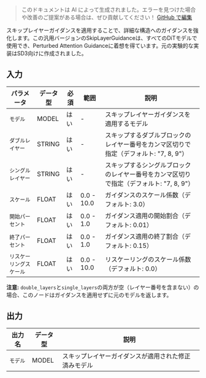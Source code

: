 > このドキュメントは AI によって生成されました。エラーを見つけた場合や改善のご提案がある場合は、ぜひ貢献してください！ [GitHub で編集](https://github.com/Comfy-Org/embedded-docs/blob/main/comfyui_embedded_docs/docs/SkipLayerGuidanceDiT/ja.md)

スキップレイヤーガイダンスを適用することで、詳細な構造へのガイダンスを強化します。この汎用バージョンのSkipLayerGuidanceは、すべてのDiTモデルで使用でき、Perturbed Attention Guidanceに着想を得ています。元の実験的な実装はSD3向けに作成されました。

## 入力

| パラメータ | データ型 | 必須 | 範囲 | 説明 |
|-----------|-----------|----------|-------|-------------|
| `モデル` | MODEL | はい | - | スキップレイヤーガイダンスを適用するモデル |
| `ダブルレイヤー` | STRING | はい | - | スキップするダブルブロックのレイヤー番号をカンマ区切りで指定（デフォルト: "7, 8, 9"） |
| `シングルレイヤー` | STRING | はい | - | スキップするシングルブロックのレイヤー番号をカンマ区切りで指定（デフォルト: "7, 8, 9"） |
| `スケール` | FLOAT | はい | 0.0 - 10.0 | ガイダンスのスケール係数（デフォルト: 3.0） |
| `開始パーセント` | FLOAT | はい | 0.0 - 1.0 | ガイダンス適用の開始割合（デフォルト: 0.01） |
| `終了パーセント` | FLOAT | はい | 0.0 - 1.0 | ガイダンス適用の終了割合（デフォルト: 0.15） |
| `リスケーリングスケール` | FLOAT | はい | 0.0 - 10.0 | リスケーリングのスケール係数（デフォルト: 0.0） |

**注意:** `double_layers`と`single_layers`の両方が空（レイヤー番号を含まない）の場合、このノードはガイダンスを適用せずに元のモデルを返します。

## 出力

| 出力名 | データ型 | 説明 |
|-------------|-----------|-------------|
| `モデル` | MODEL | スキップレイヤーガイダンスが適用された修正済みモデル |
